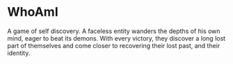 # WhoAmI
A game of self discovery. A faceless entity wanders the depths of his own mind, eager to beat its demons. 
With every victory, they discover a long lost part of themselves and come closer to recovering their lost past, and their identity.
